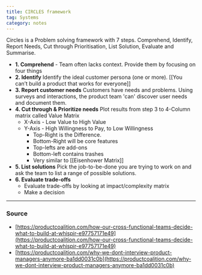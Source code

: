 ```yaml
---
title: CIRCLES framework
tag: Systems
category: notes
---
```

Circles is a Problem solving framework with 7 steps. Comprehend, Identify, Report Needs, Cut through Prioritisation, List Solution, Evaluate and Summarise. 

- **1. Comprehend** - Team often lacks context. Provide them by focusing on four things
- **2. Identify** Identify the ideal customer persona (one or more). [[You can’t build a product that works for everyone]]
- **3. Report customer needs** Customers have needs and problems. Using surveys and interactions, the product team 'can' discover user needs and document them.
- **4. Cut through & Prioritize needs** Plot results from step 3 to 4-Column matrix called Value Matrix
	- X-Axis - Low Value to High Value
	- Y-Axis - High Willingness to Pay, to Low Willingness
		- Top-Right is the Difference. 
		- Bottom-Right will be core features
		- Top-lefts are add-ons
		- Bottom-left contains trashes
		- Very similar to [[Eisenhower Matrix]]
- **5. List solutions** Pick the job-to-be-done you are trying to work on and ask the team to list a range of possible solutions.
- **6. Evaluate trade-offs**
	- Evaluate trade-offs by looking at impact/complexity matrix
	- Make a decision

---
### Source
-  [https://productcoalition.com/how-our-cross-functional-teams-decide-what-to-build-at-whispir-e97757171e49](https://productcoalition.com/how-our-cross-functional-teams-decide-what-to-build-at-whispir-e97757171e49)
-  [https://productcoalition.com/why-we-dont-interview-product-managers-anymore-ba1dd0031c0b](https://productcoalition.com/why-we-dont-interview-product-managers-anymore-ba1dd0031c0b)